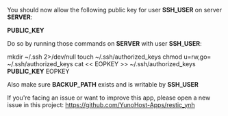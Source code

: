 You should now allow the following public key for user __SSH_USER__ on server __SERVER__:

__PUBLIC_KEY__

Do so by running those commands on __SERVER__ with user __SSH_USER__:

mkdir ~/.ssh 2>/dev/null
touch ~/.ssh/authorized_keys
chmod u=rw,go= ~/.ssh/authorized_keys
cat << EOPKEY >> ~/.ssh/authorized_keys
__PUBLIC_KEY__
EOPKEY

Also make sure __BACKUP_PATH__ exists and is writable by __SSH_USER__

If you're facing an issue or want to improve this app, please open a new issue in this project: <https://github.com/YunoHost-Apps/restic_ynh>
